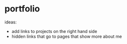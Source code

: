# portfolio

ideas:
- add links to projects on the right hand side
- hidden links that go to pages that show more about me